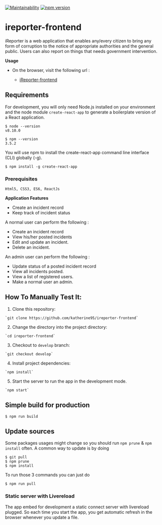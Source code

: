 [![Maintainability](https://api.codeclimate.com/v1/badges/ab367a13a6e13c19ec8e/maintainability)](https://codeclimate.com/github/katherine95/ireporter-frontend/maintainability)
[![npm version](https://badge.fury.io/js/react.svg)](https://badge.fury.io/js/react)
# ireporter-frontend
iReporter is a web application that enables any/every citizen to bring any form of corruption to the notice of appropriate authorities and the general public. Users can also report on things that needs government intervention.

**Usage**

* On the browser, visit the following url :
    
     * [iReporter-frontend]()

## Requirements

For development, you will only need Node.js installed on your environment and the node module `create-react-app` to generate a boilerplate version of a React application.

    $ node --version
    v8.10.0

    $ npm --version
    3.5.2

You will use npm to install the create-react-app command line interface (CLI) globally (-g).

    $ npm install -g create-react-app

### Prerequisites

```
Html5, CSS3, ES6, ReactJs 
```

**Application Features**

* Create an incident record
* Keep track of incident status


A normal user can perform the following :

* Create an incident record
* View his/her posted incidents
* Edit and update an incident. 
* Delete an incident.

An admin user can perform the following :

* Update status of a posted incident record
* View all incidents posted.
* View a list of registered users. 
* Make a normal user an admin.


## How To Manually Test It:

  1. Clone this repository:
  
    `git clone https://github.com/katherine95/ireporter-frontend`
   
  2. Change the directory into the project directory:
   
    `cd ireporter-frontend`
    
  3. Checkout to `develop` branch:
  
    `git checkout develop`

  4. Install project dependencies:
  
    `npm install`

  5. Start the server to run the app in the development mode.

    `npm start`

## Simple build for production

    $ npm run build

## Update sources

Some packages usages might change so you should run `npm prune` & `npm install` often.
A common way to update is by doing

    $ git pull
    $ npm prune
    $ npm install

To run those 3 commands you can just do

    $ npm run pull

### Static server with Livereload

The app embed for development a static connect server with livereload plugged.
So each time you start the app, you get automatic refresh in the browser whenever you update a file.